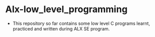 # Alx-low_level_programming
- This repository so far contains some low level C programs learnt, practiced and written during ALX SE program.
